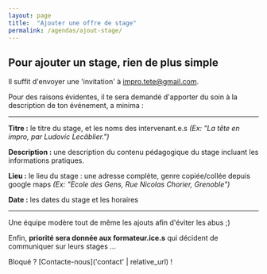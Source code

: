 ```yaml
---
layout: page
title:  "Ajouter une offre de stage"
permalink: /agendas/ajout-stage/
---
```


## Pour ajouter un stage, rien de plus simple

Il suffit d'envoyer une 'invitation' à <a href='mailto:impro.tete@gmail.com'>impro.tete@gmail.com</a>.

Pour des raisons évidentes, il te sera demandé d'apporter du soin à la description de ton événement, a minima :

---

**Titre :** le titre du stage, et les noms des intervenant.e.s _(Ex: "La tête en impro, par Ludovic Lecâblier.")_

**Description :** une description du contenu pédagogique du stage incluant les informations pratiques.

**Lieu :** le lieu du stage : une adresse complète, genre copiée/collée depuis google maps _(Ex: "Ecole des Gens, Rue Nicolas Chorier, Grenoble")_

**Date :** les dates du stage et les horaires

---

Une équipe modère tout de même les ajouts afin d'éviter les abus ;)

Enfin, **priorité sera donnée aux formateur.ice.s** qui décident de communiquer sur leurs stages ...

Bloqué ? [Contacte-nous]('contact' | relative_url) !